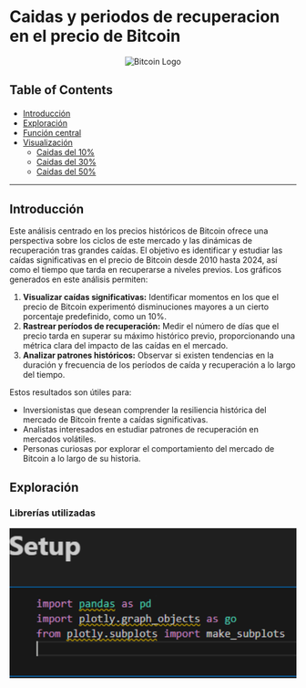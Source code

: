# Caidas y periodos de recuperacion en el precio de Bitcoin

<p style="text-align:center">
    <img src="https://media.slovoidilo.ua/media/publications/21/209648/209648-1_large.jpg" width="830" height="180" alt="Bitcoin Logo">
</p>





<h2>Table of Contents</h2>
<div class="alert alert-block alert-info" style="margin-top: 20px">
    <ul>
        <li>
            <a href="#Introducción">Introducción</a>
        </li>
        <li>
            <a href="#Exploración">Exploración</a>
        </li>
         <li>
            <a href="#Función">Función central</a>
        </li>
        <li>
            <a href="#Visualización">Visualización</a>
            <ul>
                <li><a href="#Caidas del 10%">Caidas del 10%</a></li>
                <li><a href="#Caidas del 30%">Caidas del 30%</a></li>
                <li><a href="#Caidas del 50%">Caidas del 50%</a></li>
            </ul>
        </li>
    </ul>

</div>

<hr>


## Introducción

Este análisis centrado en los precios históricos de Bitcoin ofrece una perspectiva sobre los ciclos de este mercado y las dinámicas de recuperación tras grandes caídas. El objetivo es identificar y estudiar las caídas significativas en el precio de Bitcoin desde 2010 hasta 2024, así como el tiempo que tarda en recuperarse a niveles previos. 
Los gráficos generados en este análisis permiten:

1. **Visualizar caídas significativas:** Identificar momentos en los que el precio de Bitcoin experimentó disminuciones mayores a un cierto porcentaje predefinido, como un 10%.
2. **Rastrear períodos de recuperación:** Medir el número de días que el precio tarda en superar su máximo histórico previo, proporcionando una métrica clara del impacto de las caídas en el mercado.
3. **Analizar patrones históricos:** Observar si existen tendencias en la duración y frecuencia de los períodos de caída y recuperación a lo largo del tiempo.

Estos resultados son útiles para:
- Inversionistas que desean comprender la resiliencia histórica del mercado de Bitcoin frente a caídas significativas.
- Analistas interesados en estudiar patrones de recuperación en mercados volátiles.
- Personas curiosas por explorar el comportamiento del mercado de Bitcoin a lo largo de su historia.




## Exploración
### Librerías utilizadas

<img src="images/librerias_importadas.png" alt="Librerías importadas" width="800">



